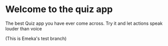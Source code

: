 # Welcome to the quiz app
The best Quiz app you have ever come across. Try it and let actions speak louder than voice

(This is Emeka's test branch)